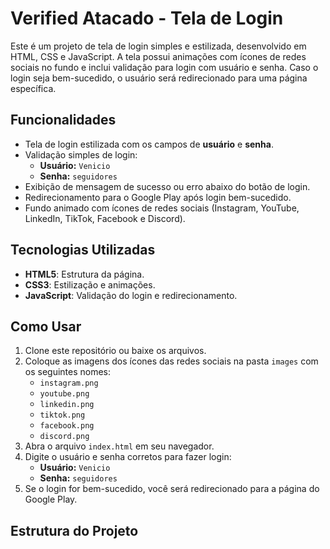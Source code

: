 # Verified Atacado - Tela de Login

Este é um projeto de tela de login simples e estilizada, desenvolvido em HTML, CSS e JavaScript. A tela possui animações com ícones de redes sociais no fundo e inclui validação para login com usuário e senha. Caso o login seja bem-sucedido, o usuário será redirecionado para uma página específica.

## Funcionalidades

- Tela de login estilizada com os campos de **usuário** e **senha**.
- Validação simples de login:
  - **Usuário:** `Venicio`
  - **Senha:** `seguidores`
- Exibição de mensagem de sucesso ou erro abaixo do botão de login.
- Redirecionamento para o Google Play após login bem-sucedido.
- Fundo animado com ícones de redes sociais (Instagram, YouTube, LinkedIn, TikTok, Facebook e Discord).

## Tecnologias Utilizadas

- **HTML5**: Estrutura da página.
- **CSS3**: Estilização e animações.
- **JavaScript**: Validação do login e redirecionamento.

## Como Usar

1. Clone este repositório ou baixe os arquivos.
2. Coloque as imagens dos ícones das redes sociais na pasta `images` com os seguintes nomes:
    - `instagram.png`
    - `youtube.png`
    - `linkedin.png`
    - `tiktok.png`
    - `facebook.png`
    - `discord.png`
3. Abra o arquivo `index.html` em seu navegador.
4. Digite o usuário e senha corretos para fazer login:
    - **Usuário:** `Venicio`
    - **Senha:** `seguidores`
5. Se o login for bem-sucedido, você será redirecionado para a página do Google Play.

## Estrutura do Projeto

